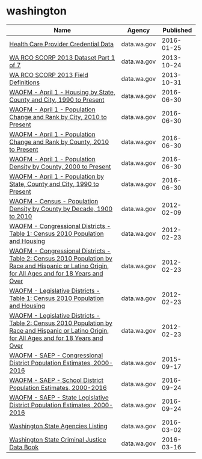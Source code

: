 # washington

Name | Agency | Published
---- | ---- | ---------
[Health Care Provider Credential Data](../socrata/qxh8-f4bd.md) | data.wa.gov | 2016-01-25
[WA RCO SCORP 2013 Dataset Part 1 of 7](../socrata/irc2-87d5.md) | data.wa.gov | 2013-10-24
[WA RCO SCORP 2013 Field Definitions](../socrata/yr5j-kyei.md) | data.wa.gov | 2013-10-31
[WAOFM - April 1 - Housing by State, County and City, 1990 to Present](../socrata/avxn-bvxb.md) | data.wa.gov | 2016-06-30
[WAOFM - April 1 - Population Change and Rank by City, 2010 to Present](../socrata/mx53-9esf.md) | data.wa.gov | 2016-06-30
[WAOFM - April 1 - Population Change and Rank by County, 2010 to Present](../socrata/x2dd-99tj.md) | data.wa.gov | 2016-06-30
[WAOFM - April 1 - Population Density by County, 2000 to Present](../socrata/qhte-k48h.md) | data.wa.gov | 2016-06-30
[WAOFM - April 1 - Population by State, County and City, 1990 to Present](../socrata/tecv-qzfm.md) | data.wa.gov | 2016-06-30
[WAOFM - Census - Population Density by County by Decade, 1900 to 2010](../socrata/e6ip-wkqq.md) | data.wa.gov | 2012-02-09
[WAOFM - Congressional Districts - Table 1: Census 2010 Population and Housing](../socrata/um6h-4brj.md) | data.wa.gov | 2012-02-23
[WAOFM - Congressional Districts - Table 2: Census 2010 Population by Race and Hispanic or Latino Origin, for All Ages and for 18 Years and Over](../socrata/gexj-mqiq.md) | data.wa.gov | 2012-02-23
[WAOFM - Legislative Districts - Table 1: Census 2010 Population and Housing](../socrata/89me-k7y5.md) | data.wa.gov | 2012-02-23
[WAOFM - Legislative Districts - Table 2: Census 2010 Population by Race and Hispanic or Latino Origin, for All Ages and for 18 Years and Over](../socrata/di4y-k8za.md) | data.wa.gov | 2012-02-23
[WAOFM - SAEP - Congressional District Population Estimates, 2000-2016](../socrata/f4k2-vvp3.md) | data.wa.gov | 2015-09-17
[WAOFM - SAEP - School District Population Estimates, 2000-2016](../socrata/krb3-8st4.md) | data.wa.gov | 2016-09-24
[WAOFM - SAEP - State Legislative District Population Estimates, 2000-2016](../socrata/ryk4-3vjy.md) | data.wa.gov | 2016-09-24
[Washington State Agencies Listing](../socrata/hsx3-pn9g.md) | data.wa.gov | 2016-03-02
[Washington State Criminal Justice Data Book](../socrata/humt-chdg.md) | data.wa.gov | 2016-03-16

